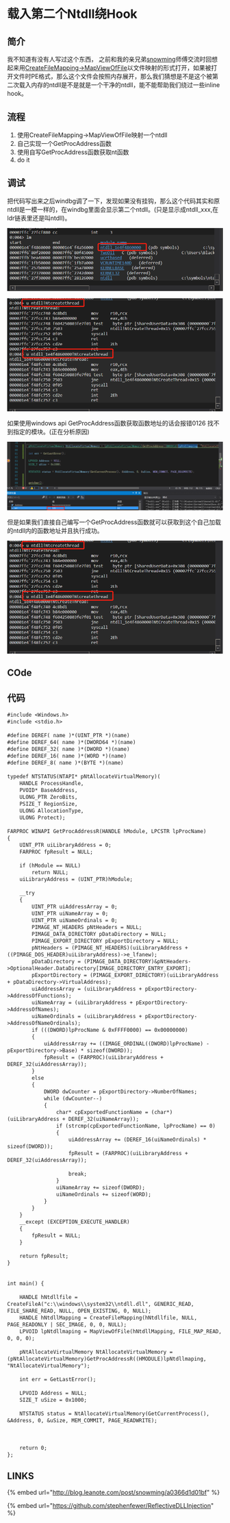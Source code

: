 # 载入第二个Ntdll绕Hook

## 简介

我不知道有没有人写过这个东西， 之前和我的亲兄弟[snowming](http://blog.leanote.com/post/snowming/a0366d1d01bf)师傅交流时回想起来用[CreateFileMapping-&gt;MapViewOfFile](../code-and-dll-process-injection/mapping-injection.md)以文件映射的形式打开，如果被打开文件时PE格式，那么这个文件会按照内存展开，那么我们猜想是不是这个被第二次载入内存的ntdll是不是就是一个干净的ntdll，能不能帮助我们绕过一些inline hook。

## 流程

1. 使用CreateFileMapping-&gt;MapViewOfFile映射一个ntdll
2. 自己实现一个GetProcAddress函数
3. 使用自写GetProcAddress函数获取nt函数
4. do it

## 调试

把代码写出来之后windbg调了一下，发现如果没有挂钩，那么这个代码其实和原ntdll是一模一样的，在windbg里面会显示第二个ntdll。\(只是显示成ntdll\_xxx,在ldr链表里还是叫ntdll\)。

![](../.gitbook/assets/image%20%28194%29.png)

![](../.gitbook/assets/image%20%28197%29.png)

如果使用windows api GetProcAddress函数获取函数地址的话会报错0126 找不到指定的模块。\(正在分析原因\)

![](../.gitbook/assets/image%20%28192%29.png)

但是如果我们直接自己编写一个GetProcAddress函数就可以获取到这个自己加载的ntdll内的函数地址并且执行成功。

![](../.gitbook/assets/image%20%28195%29.png)

## COde

## 代码

```text
#include <Windows.h>
#include <stdio.h>

#define DEREF( name )*(UINT_PTR *)(name)
#define DEREF_64( name )*(DWORD64 *)(name)
#define DEREF_32( name )*(DWORD *)(name)
#define DEREF_16( name )*(WORD *)(name)
#define DEREF_8( name )*(BYTE *)(name)

typedef NTSTATUS(NTAPI* pNtAllocateVirtualMemory)(
	HANDLE ProcessHandle,
	PVOID* BaseAddress,
	ULONG_PTR ZeroBits,
	PSIZE_T RegionSize,
	ULONG AllocationType,
	ULONG Protect);

FARPROC WINAPI GetProcAddressR(HANDLE hModule, LPCSTR lpProcName)
{
	UINT_PTR uiLibraryAddress = 0;
	FARPROC fpResult = NULL;

	if (hModule == NULL)
		return NULL;
	uiLibraryAddress = (UINT_PTR)hModule;

	__try
	{
		UINT_PTR uiAddressArray = 0;
		UINT_PTR uiNameArray = 0;
		UINT_PTR uiNameOrdinals = 0;
		PIMAGE_NT_HEADERS pNtHeaders = NULL;
		PIMAGE_DATA_DIRECTORY pDataDirectory = NULL;
		PIMAGE_EXPORT_DIRECTORY pExportDirectory = NULL;
		pNtHeaders = (PIMAGE_NT_HEADERS)(uiLibraryAddress + ((PIMAGE_DOS_HEADER)uiLibraryAddress)->e_lfanew);
		pDataDirectory = (PIMAGE_DATA_DIRECTORY)&pNtHeaders->OptionalHeader.DataDirectory[IMAGE_DIRECTORY_ENTRY_EXPORT];
		pExportDirectory = (PIMAGE_EXPORT_DIRECTORY)(uiLibraryAddress + pDataDirectory->VirtualAddress);
		uiAddressArray = (uiLibraryAddress + pExportDirectory->AddressOfFunctions);
		uiNameArray = (uiLibraryAddress + pExportDirectory->AddressOfNames);
		uiNameOrdinals = (uiLibraryAddress + pExportDirectory->AddressOfNameOrdinals);
		if (((DWORD)lpProcName & 0xFFFF0000) == 0x00000000)
		{
			uiAddressArray += ((IMAGE_ORDINAL((DWORD)lpProcName) - pExportDirectory->Base) * sizeof(DWORD));
			fpResult = (FARPROC)(uiLibraryAddress + DEREF_32(uiAddressArray));
		}
		else
		{
			DWORD dwCounter = pExportDirectory->NumberOfNames;
			while (dwCounter--)
			{
				char* cpExportedFunctionName = (char*)(uiLibraryAddress + DEREF_32(uiNameArray));
				if (strcmp(cpExportedFunctionName, lpProcName) == 0)
				{
					uiAddressArray += (DEREF_16(uiNameOrdinals) * sizeof(DWORD));
					fpResult = (FARPROC)(uiLibraryAddress + DEREF_32(uiAddressArray));

					break;
				}
				uiNameArray += sizeof(DWORD);
				uiNameOrdinals += sizeof(WORD);
			}
		}
	}
	__except (EXCEPTION_EXECUTE_HANDLER)
	{
		fpResult = NULL;
	}

	return fpResult;
}


int main() {

	HANDLE hNtdllfile = CreateFileA("c:\\windows\\system32\\ntdll.dll", GENERIC_READ, FILE_SHARE_READ, NULL, OPEN_EXISTING, 0, NULL);
	HANDLE hNtdllMapping = CreateFileMapping(hNtdllfile, NULL, PAGE_READONLY | SEC_IMAGE, 0, 0, NULL);
	LPVOID lpNtdllmaping = MapViewOfFile(hNtdllMapping, FILE_MAP_READ, 0, 0, 0);

	pNtAllocateVirtualMemory NtAllocateVirtualMemory = (pNtAllocateVirtualMemory)GetProcAddressR((HMODULE)lpNtdllmaping, "NtAllocateVirtualMemory");

	int err = GetLastError();

	LPVOID Address = NULL;
	SIZE_T uSize = 0x1000;

	NTSTATUS status = NtAllocateVirtualMemory(GetCurrentProcess(), &Address, 0, &uSize, MEM_COMMIT, PAGE_READWRITE);
	
	

	return 0;
};
```

## LINKS

{% embed url="http://blog.leanote.com/post/snowming/a0366d1d01bf" %}

{% embed url="https://github.com/stephenfewer/ReflectiveDLLInjection" %}



